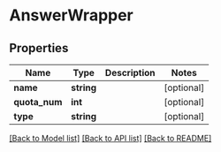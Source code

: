 # AnswerWrapper

## Properties
Name | Type | Description | Notes
------------ | ------------- | ------------- | -------------
**name** | **string** |  | [optional] 
**quota_num** | **int** |  | [optional] 
**type** | **string** |  | [optional] 

[[Back to Model list]](../README.md#documentation-for-models) [[Back to API list]](../README.md#documentation-for-api-endpoints) [[Back to README]](../README.md)


